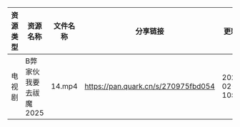 | 资源类型 | 资源名称          | 文件名称   | 分享链接                                | 更新时间                |
| ---- | ------------- | ------ | ----------------------------------- | ------------------- |
| 电视剧  | B弊家伙我要去祓魔2025 | 14.mp4 | https://pan.quark.cn/s/270975fbd054 | 2025-02-28 10:21:04 |
